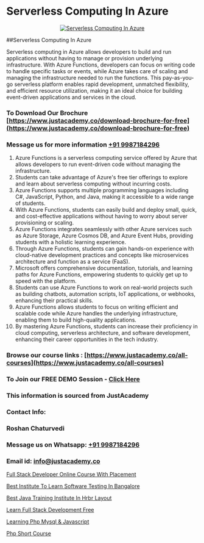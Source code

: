 # Serverless Computing In Azure

<p align="center">
  <a href="https://justacademy.co/course-detail/microsoft-azure-training">
    <img src="https://justacademy.co/storage2/course_image/1708336833_course_image.png" alt="Serverless Computing In Azure">
  </a>
</p>
##Serverless Computing In Azure

Serverless computing in Azure allows developers to build and run applications without having to manage or provision underlying infrastructure. With Azure Functions, developers can focus on writing code to handle specific tasks or events, while Azure takes care of scaling and managing the infrastructure needed to run the functions. This pay-as-you-go serverless platform enables rapid development, unmatched flexibility, and efficient resource utilization, making it an ideal choice for building event-driven applications and services in the cloud.
### To Download Our Brochure [https://www.justacademy.co/download-brochure-for-free](https://www.justacademy.co/download-brochure-for-free)
### Message us for more information [+91 9987184296](https://api.whatsapp.com/send?phone=919987184296)
1) Azure Functions is a serverless computing service offered by Azure that allows developers to run event-driven code without managing the infrastructure.
2) Students can take advantage of Azure's free tier offerings to explore and learn about serverless computing without incurring costs.
3) Azure Functions supports multiple programming languages including C#, JavaScript, Python, and Java, making it accessible to a wide range of students.
4) With Azure Functions, students can easily build and deploy small, quick, and cost-effective applications without having to worry about server provisioning or scaling.
5) Azure Functions integrates seamlessly with other Azure services such as Azure Storage, Azure Cosmos DB, and Azure Event Hubs, providing students with a holistic learning experience.
6) Through Azure Functions, students can gain hands-on experience with cloud-native development practices and concepts like microservices architecture and function as a service (FaaS).
7) Microsoft offers comprehensive documentation, tutorials, and learning paths for Azure Functions, empowering students to quickly get up to speed with the platform.
8) Students can use Azure Functions to work on real-world projects such as building chatbots, automation scripts, IoT applications, or webhooks, enhancing their practical skills.
9) Azure Functions allows students to focus on writing efficient and scalable code while Azure handles the underlying infrastructure, enabling them to build high-quality applications.
10) By mastering Azure Functions, students can increase their proficiency in cloud computing, serverless architecture, and software development, enhancing their career opportunities in the tech industry.

### Browse our course links : [https://www.justacademy.co/all-courses](https://www.justacademy.co/all-courses) 
### To Join our FREE DEMO Session - [Click Here](https://www.justacademy.co/register-for-course-demo)


### This information is sourced from JustAcademy
### Contact Info:
### Roshan Chaturvedi
### Message us on Whatsapp: [+91 9987184296](https://api.whatsapp.com/send?phone=919987184296)
### Email id: [info@justacademy.co](mailto:info@justacademy.co)
                
[Full Stack Developer Online Course With Placement](https://www.linkedin.com/pulse/full-stack-developer-online-course-placement-justacademy-coimbatore-wdm8e?trackingId=qt0bwdbWg4c2TtcqrFBCDA%3D%3D&lipi=urn%3Ali%3Apage%3Ad_flagship3_company_admin%3B7mNmKz24Tx%2BfRDkV0HwLig%3D%3D)

[Best Institute To Learn Software Testing In Bangalore](https://www.linkedin.com/pulse/best-institute-learn-software-testing-bangalore-justacademy-boston-krkoe?trackingId=kMpV3BUuxTR0uJqbqE1QzQ%3D%3D&lipi=urn%3Ali%3Apage%3Ad_flagship3_company_admin%3BC7wHxoojR%2FG%2BgYiTIGaekw%3D%3D)

[Best Java Training Institute In Hrbr Layout](https://medium.com/@ranepooja/best-java-training-institute-in-hrbr-layout-167e359bb0cd)

[Learn Full Stack Development Free](https://medium.com/@akanshapatil/learn-full-stack-development-free-8faddb8e8ceb)

[Learning Php Mysql & Javascript](https://justacademyin.github.io/justacademy/learning-php-mysql-&-javascript)

[Php Short Course](https://justacademyin.github.io/justacademy/php-short-course)

